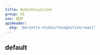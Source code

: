 ```yaml
---
title: AudioVisualizer
group: UI
nav: 组件
apiHeader:
  pkg: '@arietta-studio/recognition/react'
---
```


## default

<code src="./demos/index.tsx" nopadding></code>
